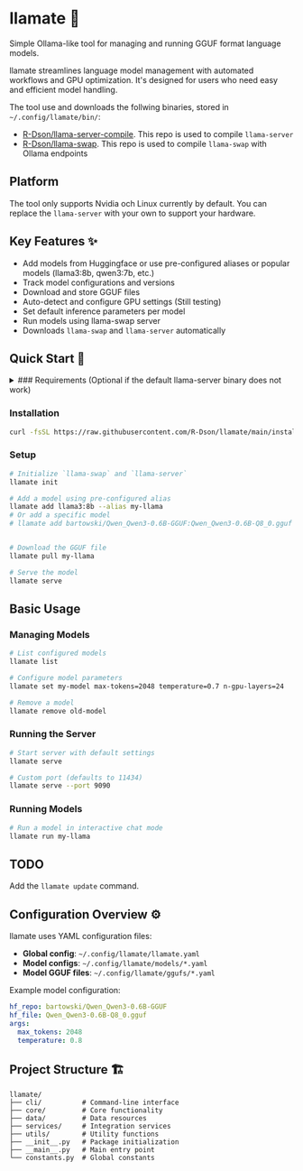 # llamate 🌟

Simple Ollama-like tool for managing and running GGUF format language models.

llamate streamlines language model management with automated workflows and GPU optimization. It's designed for users who need easy and efficient model handling.

The tool use and downloads the follwing binaries, stored in `~/.config/llamate/bin/`:
  - [R-Dson/llama-server-compile](https://github.com/R-Dson/llama-server-compile). This repo is used to compile `llama-server`
  - [R-Dson/llama-swap](https://github.com/R-Dson/llama-swap). This repo is used to compile `llama-swap` with Ollama endpoints

## Platform
The tool only supports Nvidia och Linux currently by default. You can replace the `llama-server` with your own to support your hardware. 

## Key Features ✨
  - Add models from Huggingface or use pre-configured aliases or popular models (llama3:8b, qwen3:7b, etc.)
  - Track model configurations and versions
  - Download and store GGUF files
  - Auto-detect and configure GPU settings (Still testing)
  - Set default inference parameters per model
  - Run models using llama-swap server
  - Downloads `llama-swap` and `llama-server` automatically


## Quick Start 🚀

<details>

<summary> ### Requirements (Optional if the default llama-server binary does not work) </summary>

1. **Download `llama.cpp`**
   Get the latest version from:
   https://github.com/ggerganov/llama.cpp

2. **Build `llama-server`**
   Follow the build instructions for your platform to create the `llama-server` binary

</details>

### Installation

```bash
curl -fsSL https://raw.githubusercontent.com/R-Dson/llamate/main/install.sh | bash
```

### Setup
```bash
# Initialize `llama-swap` and `llama-server`
llamate init

# Add a model using pre-configured alias
llamate add llama3:8b --alias my-llama
# Or add a specific model
# llamate add bartowski/Qwen_Qwen3-0.6B-GGUF:Qwen_Qwen3-0.6B-Q8_0.gguf --alias my-model


# Download the GGUF file
llamate pull my-llama

# Serve the model
llamate serve
```

## Basic Usage
### Managing Models
```bash
# List configured models
llamate list

# Configure model parameters
llamate set my-model max-tokens=2048 temperature=0.7 n-gpu-layers=24

# Remove a model
llamate remove old-model
```

### Running the Server
```bash
# Start server with default settings
llamate serve

# Custom port (defaults to 11434)
llamate serve --port 9090
```

### Running Models
```bash
# Run a model in interactive chat mode
llamate run my-llama
```

## TODO
Add the `llamate update` command.

## Configuration Overview ⚙️
llamate uses YAML configuration files:
- **Global config**: `~/.config/llamate/llamate.yaml`
- **Model configs**: `~/.config/llamate/models/*.yaml`
- **Model GGUF files**: `~/.config/llamate/ggufs/*.yaml`

Example model configuration:
```yaml
hf_repo: bartowski/Qwen_Qwen3-0.6B-GGUF
hf_file: Qwen_Qwen3-0.6B-Q8_0.gguf
args:
  max_tokens: 2048
  temperature: 0.8
```

## Project Structure 🏗️
```
llamate/
├── cli/          # Command-line interface
├── core/         # Core functionality
├── data/         # Data resources
├── services/     # Integration services
├── utils/        # Utility functions
├── __init__.py   # Package initialization
├── __main__.py   # Main entry point
└── constants.py  # Global constants
```

